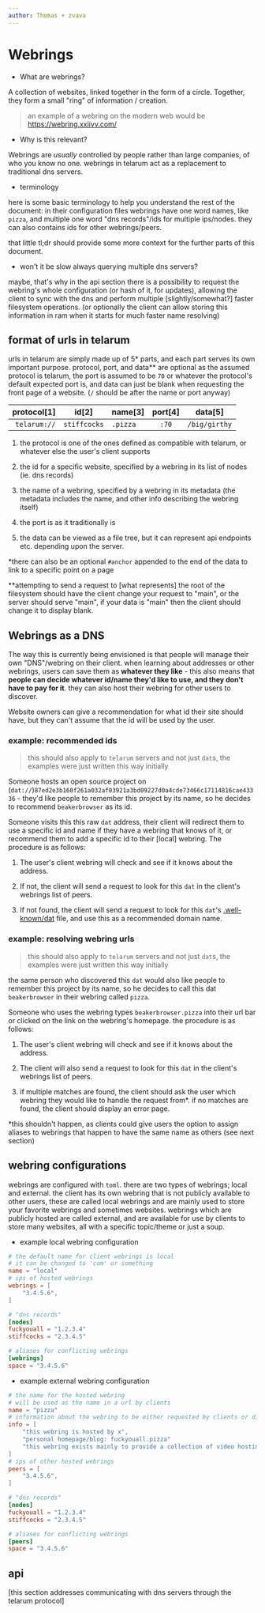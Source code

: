 ```yaml
---
author: Thomas + zvava
---
```


# Webrings

- What are webrings?

A collection of websites, linked together in the form of a circle. Together, they form a small "ring" of information / creation.

> an example of a webring on the modern web would be https://webring.xxiivv.com/

- Why is this relevant?

Webrings are _usually_ controlled by people rather than large companies, of who you know no one. webrings in telarum act as a replacement to traditional dns servers.

- terminology

here is some basic terminology to help you understand the rest of the document: in their configuration files webrings have one word names, like `pizza`, and multiple one word "dns records"/ids for multiple ips/nodes. they can also contains ids for other webrings/peers.

that little tl;dr should provide some more context for the further parts of this document.

- won't it be slow always querying multiple dns servers?

maybe, that's why in the api section there is a possibility to request the webring's whole configuration (or hash of it, for updates), allowing the client to sync with the dns and perform multiple [slightly/somewhat?] faster filesystem operations. (or optionally the client can allow storing this information in ram when it starts for much faster name resolving)

## format of urls in telarum

urls in telarum are simply made up of 5* parts, and each part serves its own important purpose. protocol, port, and data** are optional as the assumed protocol is telarum, the port is assumed to be `70` or whatever the protocol's default expected port is, and data can just be blank when requesting the front page of a website. (`/` should be after the name or port anyway)

| protocol[1] | id[2] | name[3] | port[4] | data[5] |
| -: | - | - | :-: | - |
|`telarum://` | `stiffcocks` | `.pizza` | `:70` | `/big/girthy` |

1. the protocol is one of the ones defined as compatible with telarum, or whatever else the user's client supports

2. the id for a specific website, specified by a webring in its list of nodes (ie. dns records)

3. the name of a webring, specified by a webring in its metadata (the metadata includes the name, and other info describing the webring itself)

4. the port is as it traditionally is

5. the data can be viewed as a file tree, but it can represent api endpoints etc. depending upon the server.

*there can also be an optional `#anchor` appended to the end of the data to link to a specific point on a page

**attempting to send a request to [what represents] the root of the filesystem should have the client change your request to "main", or the server should serve "main", if your data is "main" then the client should change it to display blank.

## Webrings as a DNS

The way this is currently being envisioned is that people will manage their own "DNS"/webring on their client. when learning about addresses or other webrings, users can save them as **whatever they like** - this also means that **people can decide whatever id/name they'd like to use, and they don't have to pay for it**. they can also host their webring for other users to discover.

Website owners can give a recommendation for what id their site should have, but they can't assume that the id will be used by the user.

### example: recommended ids

> this should also apply to `telarum` servers and not just `dat`s, the examples were just written this way initially

Someone hosts an open source project on (`dat://`)`87ed2e3b160f261a032af03921a3bd09227d0a4cde73466c17114816cae43336` - they'd like people to remember this project by its name, so he decides to recommend `beakerbrowser` as its id.

Someone visits this this raw `dat` address, their client will redirect them to use a specific id and name if they have a webring that knows of it, or recommend them to add a specific id to their [local] webring. The procedure is as follows:

1. The user's client webring will check and see if it knows about the address.

2. If not, the client will send a request to look for this `dat` in the client's webrings list of peers.

3. If not found, the client will send a request to look for this `dat`'s [.well-known/dat](https://beakerbrowser.com/docs/guides/use-a-domain-name-with-dat#well-knowndat) file, and use this as a recommended domain name.

### example: resolving webring urls

> this should also apply to `telarum` servers and not just `dat`s, the examples were just written this way initially

the same person who discovered this `dat` would also like people to remember this project by its name, so he decides to call this dat `beakerbrowser` in their webring called `pizza`.

Someone who uses the webring types `beakerbrowser.pizza` into their url bar or clicked on the link on the webring's homepage. the procedure is as follows:

1. The user's client webring will check and see if it knows about the address.

2. The client will also send a request to look for this `dat` in the client's webrings list of peers.

3. if multiple matches are found, the client should ask the user which webring they would like to handle the request from*. if no matches are found, the client should display an error page.

*this shouldn't happen, as clients could give users the option to assign aliases to webrings that happen to have the same name as others (see next section)

## webring configurations

webrings are configured with `toml`. there are two types of webrings; local and external. the client has its own webring that is not publicly available to other users, these are called local webrings and are mainly used to store your favorite webrings and sometimes websites. webrings which are publicly hosted are called external, and are available for use by clients to store many websites, all with a specific topic/theme or just a soup.

- example local webring configuration
```toml
# the default name for client webrings is local
# it can be changed to 'com' or something
name = "local"
# ips of hosted webrings
webrings = [
	"3.4.5.6",
]

# "dns records"
[nodes]
fuckyouall = "1.2.3.4"
stiffcocks = "2.3.4.5"

# aliases for conflicting webrings
[webrings]
space = "3.4.5.6"
```

- example external webring configuration
```toml
# the name for the hosted webring
# will be used as the name in a url by clients
name = "pizza"
# information about the webring to be either requested by clients or displayed on the webring's homepage ("text records")
info = [
	"this webring is hosted by x",
	"personal homepage/blog: fuckyouall.pizza"
	"this webring exists mainly to provide a collection of video hosting websites",
]
# ips of other hosted webrings
peers = [
	"3.4.5.6",
]

# "dns records"
[nodes]
fuckyouall = "1.2.3.4"
stiffcocks = "2.3.4.5"

# aliases for conflicting webrings
[peers]
space = "3.4.5.6"
```

## api

[this section addresses communicating with dns servers through the telarum protocol]
